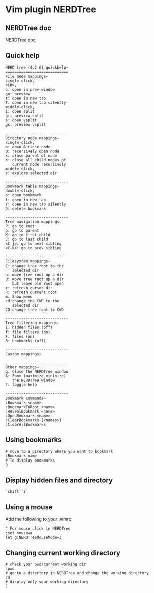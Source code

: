 # Vim plugin NERDTree

## NERDTree doc

[NERDTree doc](https://github.com/scrooloose/nerdtree/blob/master/doc/NERD_tree.txt)

## Quick help 

    NERD tree (4.2.0) quickhelp~
    ============================
    File node mappings~
    single-click,
    <CR>,
    o: open in prev window
    go: preview
    t: open in new tab
    T: open in new tab silently
    middle-click,
    i: open split
    gi: preview split
    s: open vsplit
    gs: preview vsplit

    ----------------------------
    Directory node mappings~
    single-click,
    o: open & close node
    O: recursively open node
    x: close parent of node
    X: close all child nodes of
       current node recursively
    middle-click,
    e: explore selected dir

    ----------------------------
    Bookmark table mappings~
    double-click,
    o: open bookmark
    t: open in new tab
    T: open in new tab silently
    D: delete bookmark

    ----------------------------
    Tree navigation mappings~
    P: go to root
    p: go to parent
    K: go to first child
    J: go to last child
    <C-j>: go to next sibling
    <C-k>: go to prev sibling

    ----------------------------
    Filesystem mappings~
    C: change tree root to the
       selected dir
    u: move tree root up a dir
    U: move tree root up a dir
       but leave old root open
    r: refresh cursor dir
    R: refresh current root
    m: Show menu
    cd:change the CWD to the
       selected dir
    CD:change tree root to CWD

    ----------------------------
    Tree filtering mappings~
    I: hidden files (off)
    f: file filters (on)
    F: files (on)
    B: bookmarks (off)

    ----------------------------
    Custom mappings~

    ----------------------------
    Other mappings~
    q: Close the NERDTree window
    A: Zoom (maximize-minimize)
       the NERDTree window
    ?: toggle help

    ----------------------------
    Bookmark commands~
    :Bookmark <name>
    :BookmarkToRoot <name>
    :RevealBookmark <name>
    :OpenBookmark <name>
    :ClearBookmarks [<names>]
    :ClearAllBookmarks

## Using bookmarks

    # move to a directory where you want to bookmark
    :Bookmark name
    # To display bookmarks
    B

## Display hidden files and directory

    `shift``i`

## Using a mouse

Add the following to your .vimrc.

    " For mouse click in NERDTree
    :set mouse=a
    let g:NERDTreeMouseMode=3 

## Changing current working directory

    # check your pwd/current working dir
    :pwd
    # go to a directory in NERDTree and change the working directory
    cd
    # display only your working directory
    C




